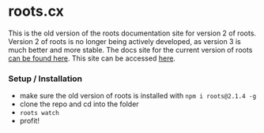 roots.cx
========

This is the old version of the roots documentation site for version 2 of roots. Version 2 of roots is no longer being actively developed, as version 3 is much better and more stable. The docs site for the current version of roots [can be found here](https://github.com/carrot/roots-www). This site can be accessed [here](http://v1.roots.cx).

### Setup / Installation

- make sure the old version of roots is installed with `npm i roots@2.1.4 -g`
- clone the repo and cd into the folder
- `roots watch`
- profit!
